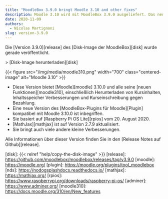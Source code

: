 ```yaml
---
title: "MoodleBox 3.9.0 bringt Moodle 3.10 and other fixes"
description: Moodle 3.10 wird mit MoodleBox 3.9.0 ausgeliefert. Das neue Image basiert auf Raspberry Pi OS vom 20. August 2020.
date: 2020-11-09
authors:
  - Nicolas Martignoni
slug: version-3.9.0
---
```


Die [Version 3.9.0][release] des [Disk-Image der MoodleBox][disk] wurde gerade veröffentlicht.

&gt; [Disk-Image herunterladen][disk]

{{< figure src="/img/media/moodle310.png" width="700" class="centered-image" alt="Moodle 3.10" >}}

  - Diese Version bietet [Moodle][moodle] 3.10.0 und alle seine [neuen Funktionen][moodle310], einschließlich Herunterladen von Kursinhalten, Inhaltsspeicher Verbesserungen und Kurseinschreibung gegen Bezahlung.
  - Eine neue Version des [MoodleBox-Plugins für Moodle][Plugin] kompatibel mit Moodle 3.10.0 ist inbegriffen.
  - Sie basiert auf [Raspberry Pi OS Lite][rpios] vom 20. August 2020.
  - [MathJax][mathjax] ist auf Version 2.7.9 aktualisiert.
  - Sie bringt auch viele andere kleine Verbesserungen.

Alle Informationen über dieser Version finden Sie in den [Release Notes auf Github][release].

 [disk]: {{< relref "help/copy-the-disk-image" >}}
 [release]: https://github.com/moodlebox/moodlebox/releases/tag/v3.9.0
 [moodle]: https://moodle.org/
 [plugin]: https://moodle.org/plugins/tool_moodlebox
 [nds]: https://nodogsplashdocs.readthedocs.io/
 [mathjax]: https://mathjax.org/
 [rpios]: https://www.raspberrypi.org/downloads/raspberry-pi-os/
 [adminer]: https://www.adminer.org/
 [moodle310]: https://docs.moodle.org/310/en/New_features
